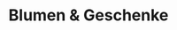 ---
title: "Blumen & Geschenke"
url: /berlin/blumen-und-geschenke-wiesbadener-strasse/
shop: Baumarkt
---